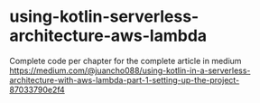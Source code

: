 # using-kotlin-serverless-architecture-aws-lambda
Complete code per chapter for the complete article in medium https://medium.com/@juancho088/using-kotlin-in-a-serverless-architecture-with-aws-lambda-part-1-setting-up-the-project-87033790e2f4
